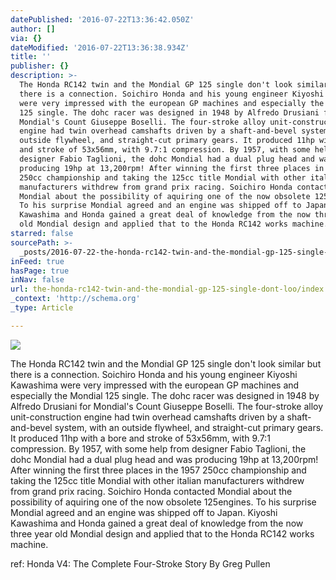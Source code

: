 ```yaml
---
datePublished: '2016-07-22T13:36:42.050Z'
author: []
via: {}
dateModified: '2016-07-22T13:36:38.934Z'
title: ''
publisher: {}
description: >-
  The Honda RC142 twin and the Mondial GP 125 single don't look similar but
  there is a connection. Soichiro Honda and his young engineer Kiyoshi Kawashima
  were very impressed with the european GP machines and especially the Mondial
  125 single. The dohc racer was designed in 1948 by Alfredo Drusiani for
  Mondial's Count Giuseppe Boselli. The four-stroke alloy unit-construction
  engine had twin overhead camshafts driven by a shaft-and-bevel system, with an
  outside flywheel, and straight-cut primary gears. It produced 11hp with a bore
  and stroke of 53x56mm, with 9.7:1 compression. By 1957, with some help from
  designer Fabio Taglioni, the dohc Mondial had a dual plug head and was
  producing 19hp at 13,200rpm! After winning the first three places in the 1957
  250cc championship and taking the 125cc title Mondial with other italian
  manufacturers withdrew from grand prix racing. Soichiro Honda contacted
  Mondial about the possibility of aquiring one of the now obsolete 125engines.
  To his surprise Mondial agreed and an engine was shipped off to Japan. Kiyoshi
  Kawashima and Honda gained a great deal of knowledge from the now three year
  old Mondial design and applied that to the Honda RC142 works machine.
starred: false
sourcePath: >-
  _posts/2016-07-22-the-honda-rc142-twin-and-the-mondial-gp-125-single-dont-loo.md
inFeed: true
hasPage: true
inNav: false
url: the-honda-rc142-twin-and-the-mondial-gp-125-single-dont-loo/index.html
_context: 'http://schema.org'
_type: Article

---
```

![](https://the-grid-user-content.s3-us-west-2.amazonaws.com/7aa42493-4d8d-49f9-95a4-aba846217788.jpg)

The Honda RC142 twin and the Mondial GP 125 single don't look similar but there is a connection. Soichiro Honda and his young engineer Kiyoshi Kawashima were very impressed with the european GP machines and especially the Mondial 125 single. The dohc racer was designed in 1948 by Alfredo Drusiani for Mondial's Count Giuseppe Boselli. The four-stroke alloy unit-construction engine had twin overhead camshafts driven by a shaft-and-bevel system, with an outside flywheel, and straight-cut primary gears. It produced 11hp with a bore and stroke of 53x56mm, with 9.7:1 compression. By 1957, with some help from designer Fabio Taglioni, the dohc Mondial had a dual plug head and was producing 19hp at 13,200rpm! After winning the first three places in the 1957 250cc championship and taking the 125cc title Mondial with other italian manufacturers withdrew from grand prix racing. Soichiro Honda contacted Mondial about the possibility of aquiring one of the now obsolete 125engines. To his surprise Mondial agreed and an engine was shipped off to Japan. Kiyoshi Kawashima and Honda gained a great deal of knowledge from the now three year old Mondial design and applied that to the Honda RC142 works machine.

ref: Honda V4: The Complete Four-Stroke Story By Greg Pullen
